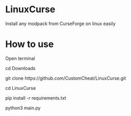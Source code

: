 # LinuxCurse
Install any modpack from CurseForge on linux easily

<h1>How to use</h1>

<p>Open terminal</p>
<p>cd Downloads</p>
<p>git clone https://github.com/CustomCheat/LinuxCurse.git</p>
<p>cd LinuxCurse</p>
<p>pip install -r requirements.txt</p>
<p>python3 main.py</p>

